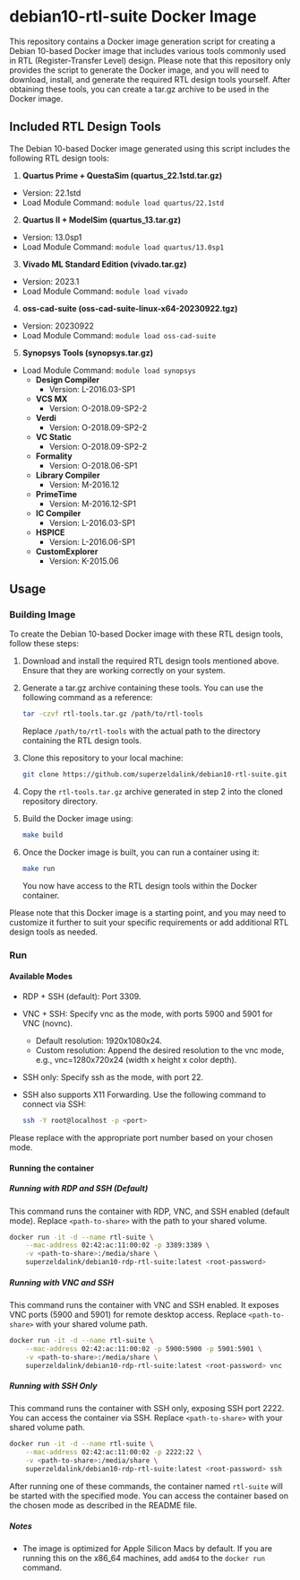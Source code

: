# debian10-rtl-suite Docker Image

This repository contains a Docker image generation script for creating a Debian 10-based Docker image that includes various tools commonly used in RTL (Register-Transfer Level) design. Please note that this repository only provides the script to generate the Docker image, and you will need to download, install, and generate the required RTL design tools yourself. After obtaining these tools, you can create a tar.gz archive to be used in the Docker image.

## Included RTL Design Tools

The Debian 10-based Docker image generated using this script includes the following RTL design tools:

1. **Quartus Prime + QuestaSim (quartus_22.1std.tar.gz)**
  - Version: 22.1std
  - Load Module Command: `module load quartus/22.1std`

2. **Quartus II + ModelSim (quartus_13.tar.gz)**
  - Version: 13.0sp1
  - Load Module Command: `module load quartus/13.0sp1`

3. **Vivado ML Standard Edition (vivado.tar.gz)**
  - Version: 2023.1
  - Load Module Command: `module load vivado`

4. **oss-cad-suite (oss-cad-suite-linux-x64-20230922.tgz)**
  - Version: 20230922
  - Load Module Command: `module load oss-cad-suite`

5. **Synopsys Tools (synopsys.tar.gz)**
  - Load Module Command: `module load synopsys`
    - **Design Compiler**
      - Version: L-2016.03-SP1
    - **VCS MX**
      - Version: O-2018.09-SP2-2
    - **Verdi**
      - Version: O-2018.09-SP2-2
    - **VC Static**
      - Version: O-2018.09-SP2-2
    - **Formality**
      - Version: O-2018.06-SP1
    - **Library Compiler**
      - Version: M-2016.12
    - **PrimeTime**
      - Version: M-2016.12-SP1
    - **IC Compiler**
      - Version: L-2016.03-SP1
    - **HSPICE**
      - Version: L-2016.06-SP1
    - **CustomExplorer**
      - Version: K-2015.06

## Usage

### Building Image

To create the Debian 10-based Docker image with these RTL design tools, follow these steps:

1. Download and install the required RTL design tools mentioned above. Ensure that they are working correctly on your system.

2. Generate a tar.gz archive containing these tools. You can use the following command as a reference:

   ```bash
   tar -czvf rtl-tools.tar.gz /path/to/rtl-tools
   ```

   Replace `/path/to/rtl-tools` with the actual path to the directory containing the RTL design tools.

3. Clone this repository to your local machine:

   ```bash
   git clone https://github.com/superzeldalink/debian10-rtl-suite.git
   ```

4. Copy the `rtl-tools.tar.gz` archive generated in step 2 into the cloned repository directory.

5. Build the Docker image using:

   ```bash
   make build
   ```

6. Once the Docker image is built, you can run a container using it:

   ```bash
   make run
   ```

   You now have access to the RTL design tools within the Docker container.

Please note that this Docker image is a starting point, and you may need to customize it further to suit your specific requirements or add additional RTL design tools as needed.

### Run
#### Available Modes

- RDP + SSH (default): Port 3309.
- VNC + SSH: Specify vnc as the mode, with ports 5900 and 5901 for VNC (novnc).
  - Default resolution: 1920x1080x24.
  - Custom resolution: Append the desired resolution to the vnc mode, e.g., vnc=1280x720x24 (width x height x color depth).
- SSH only: Specify ssh as the mode, with port 22.
- SSH also supports X11 Forwarding. Use the following command to connect via SSH:

    ```bash
    ssh -Y root@localhost -p <port>
    ```

Please replace <port> with the appropriate port number based on your chosen mode.

#### Running the container

##### Running with RDP and SSH (Default)

This command runs the container with RDP, VNC, and SSH enabled (default mode). Replace `<path-to-share>` with the path to your shared volume.

```bash
docker run -it -d --name rtl-suite \
    --mac-address 02:42:ac:11:00:02 -p 3389:3389 \
    -v <path-to-share>:/media/share \
    superzeldalink/debian10-rdp-rtl-suite:latest <root-password>
```

##### Running with VNC and SSH

This command runs the container with VNC and SSH enabled. It exposes VNC ports (5900 and 5901) for remote desktop access. Replace `<path-to-share>` with your shared volume path.

```bash
docker run -it -d --name rtl-suite \
    --mac-address 02:42:ac:11:00:02 -p 5900:5900 -p 5901:5901 \
    -v <path-to-share>:/media/share \
    superzeldalink/debian10-rdp-rtl-suite:latest <root-password> vnc
```

##### Running with SSH Only

This command runs the container with SSH only, exposing SSH port 2222. You can access the container via SSH. Replace `<path-to-share>` with your shared volume path.

```bash
docker run -it -d --name rtl-suite \
    --mac-address 02:42:ac:11:00:02 -p 2222:22 \
    -v <path-to-share>:/media/share \
    superzeldalink/debian10-rdp-rtl-suite:latest <root-password> ssh
```

After running one of these commands, the container named `rtl-suite` will be started with the specified mode. You can access the container based on the chosen mode as described in the README file.

##### Notes
- The image is optimized for Apple Silicon Macs by default. If you are running this on the x86_64 machines, add `amd64` to the `docker run` command.